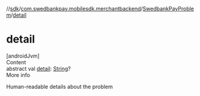 //[sdk](../../../index.md)/[com.swedbankpay.mobilesdk.merchantbackend](../index.md)/[SwedbankPayProblem](index.md)/[detail](detail.md)



# detail  
[androidJvm]  
Content  
abstract val [detail](detail.md): [String](https://kotlinlang.org/api/latest/jvm/stdlib/kotlin/-string/index.html)?  
More info  


Human-readable details about the problem

  



